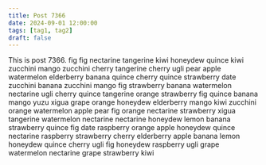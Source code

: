 ```yaml
---
title: Post 7366
date: 2024-09-01 12:00:00
tags: [tag1, tag2]
draft: false
---
```

This is post 7366.
fig
fig
nectarine
tangerine
kiwi
honeydew
quince
kiwi
zucchini
mango
zucchini
cherry
tangerine
cherry
ugli
pear
apple
watermelon
elderberry
banana
quince
cherry
quince
strawberry
date
zucchini
banana
zucchini
mango
fig
strawberry
banana
watermelon
nectarine
ugli
cherry
quince
tangerine
orange
strawberry
fig
quince
banana
mango
yuzu
xigua
grape
orange
honeydew
elderberry
mango
kiwi
zucchini
orange
watermelon
apple
pear
fig
orange
nectarine
strawberry
xigua
tangerine
watermelon
nectarine
nectarine
honeydew
lemon
banana
strawberry
quince
fig
date
raspberry
orange
apple
honeydew
quince
nectarine
raspberry
strawberry
cherry
elderberry
apple
banana
lemon
honeydew
quince
cherry
ugli
fig
honeydew
raspberry
ugli
grape
watermelon
nectarine
grape
strawberry
kiwi
